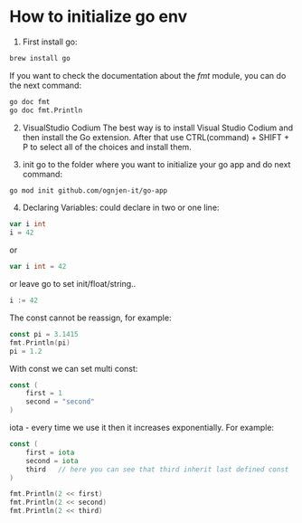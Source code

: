 # How to initialize go env
1. First install go:
```bash
brew install go
```

If you want to check the documentation about the *fmt* module, you can do the next command:
```bash
go doc fmt
go doc fmt.Println
```

2. VisualStudio Codium
The best way is to install Visual Studio Codium and then install the Go extension.
After that use CTRL(command) + SHIFT + P to select all of the choices and install them.

3. init
go to the folder where you want to initialize your go app and do next command:
```bash
go mod init github.com/ognjen-it/go-app
```

4. Declaring Variables:
could declare in two or one line:

```go
var i int
i = 42
```
or
```go
var i int = 42
```
or leave go to set init/float/string..
```go
i := 42
```

The const cannot be reassign, for example:
```go
const pi = 3.1415
fmt.Println(pi)
pi = 1.2
```

With const we can set multi const:
```go
const (
    first = 1
    second = "second"
)
```

iota - every time we use it then it increases exponentially. For example:

```go
const (
	first = iota
	second = iota
	third   // here you can see that third inherit last defined const
)

fmt.Println(2 << first)
fmt.Println(2 << second)
fmt.Println(2 << third)

```